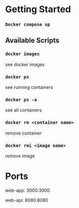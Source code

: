# Getting Started 

### `Docker compose up`


## Available Scripts

### `docker images`
see docker images

### `docker ps` 
see running containers

### `docker ps -a`
see all containers

### `docker rm <container name>`
remove container

### `docker rmi <image name>`
remove image

# Ports
web-app: 3000:3000

web-api: 8080:8080
